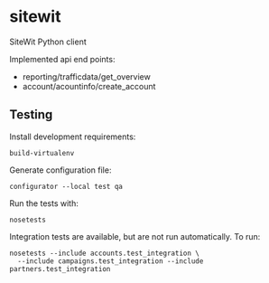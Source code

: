 sitewit
=======

SiteWit Python client

Implemented api end points:
* reporting/trafficdata/get_overview
* account/acountinfo/create_account

## Testing

Install development requirements:

    build-virtualenv

Generate configuration file:

    configurator --local test qa

Run the tests with:

    nosetests

Integration tests are available, but are not run automatically. To run:

    nosetests --include accounts.test_integration \
      --include campaigns.test_integration --include partners.test_integration

